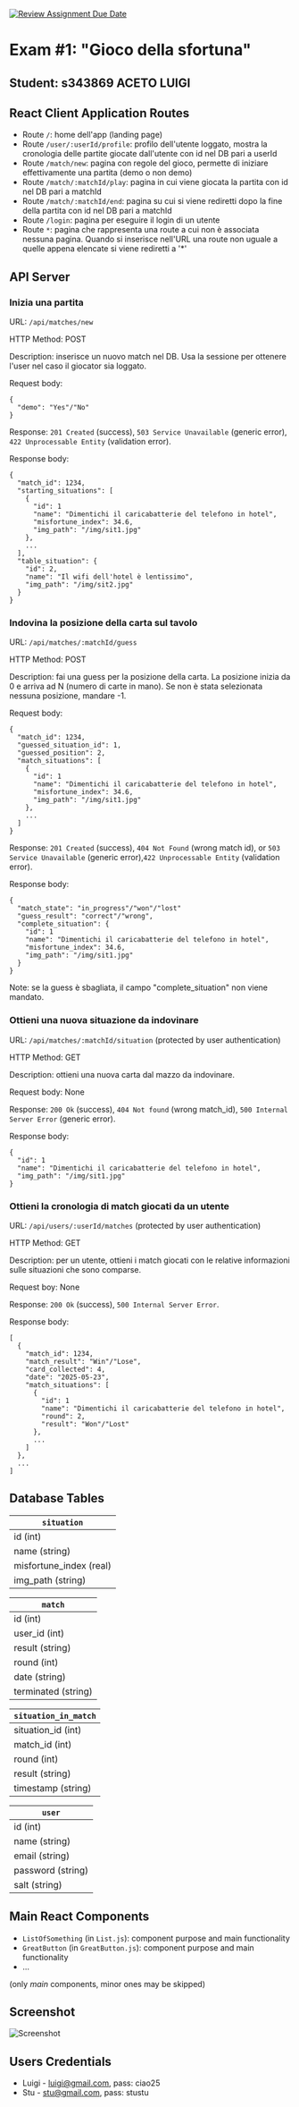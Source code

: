 [![Review Assignment Due Date](https://classroom.github.com/assets/deadline-readme-button-22041afd0340ce965d47ae6ef1cefeee28c7c493a6346c4f15d667ab976d596c.svg)](https://classroom.github.com/a/uNTgnFHD)
# Exam #1: "Gioco della sfortuna"
## Student: s343869 ACETO LUIGI 

## React Client Application Routes

- Route `/`: home dell'app (landing page)
- Route `/user/:userId/profile`: profilo dell'utente loggato, mostra la cronologia delle partite giocate dall'utente con id nel DB pari a userId
- Route `/match/new`: pagina con regole del gioco, permette di iniziare effettivamente una partita (demo o non demo)
- Route `/match/:matchId/play`: pagina in cui viene giocata la partita con id nel DB pari a matchId
- Route `/match/:matchId/end`: pagina su cui si viene rediretti dopo la fine della partita con id nel DB pari a matchId
- Route `/login`: pagina per eseguire il login di un utente
- Route `*`: pagina che rappresenta una route a cui non è associata nessuna pagina. Quando si inserisce nell'URL una route non uguale a quelle appena elencate si viene rediretti a '*'

## API Server

### __Inizia una partita__
URL: `/api/matches/new`

HTTP Method: POST

Description: inserisce un nuovo match nel DB. Usa la sessione per ottenere l'user nel caso il giocator sia loggato.

Request body:
```
{
  "demo": "Yes"/"No"
}
```

Response: `201 Created` (success), `503 Service Unavailable` (generic error), `422 Unprocessable Entity` (validation error).

Response body: 
```
{
  "match_id": 1234,
  "starting_situations": [
    {
      "id": 1
      "name": "Dimentichi il caricabatterie del telefono in hotel",
      "misfortune_index": 34.6,
      "img_path": "/img/sit1.jpg"
    },
    ...
  ],
  "table_situation": {
    "id": 2,
    "name": "Il wifi dell'hotel è lentissimo",
    "img_path": "/img/sit2.jpg"
  }
}
```

### __Indovina la posizione della carta sul tavolo__
URL: `/api/matches/:matchId/guess`

HTTP Method: POST

Description: fai una guess per la posizione della carta. La posizione inizia da 0 e arriva ad N (numero di carte in mano). Se non è stata selezionata nessuna posizione, mandare -1.

Request body:
```
{
  "match_id": 1234,
  "guessed_situation_id": 1,
  "guessed_position": 2,
  "match_situations": [
    {
      "id": 1
      "name": "Dimentichi il caricabatterie del telefono in hotel",
      "misfortune_index": 34.6,
      "img_path": "/img/sit1.jpg"
    },
    ...
  ]
}
```

Response: `201 Created` (success), `404 Not Found` (wrong match id), or `503 Service Unavailable` (generic error),`422 Unprocessable Entity` (validation error).

Response body:
```
{
  "match_state": "in_progress"/"won"/"lost"
  "guess_result": "correct"/"wrong",
  "complete_situation": {
    "id": 1
    "name": "Dimentichi il caricabatterie del telefono in hotel",
    "misfortune_index": 34.6,
    "img_path": "/img/sit1.jpg"
  }
}
```

Note: se la guess è sbagliata, il campo "complete_situation" non viene mandato.

### __Ottieni una nuova situazione da indovinare__
URL: `/api/matches/:matchId/situation` (protected by user authentication)

HTTP Method: GET

Description: ottieni una nuova carta dal mazzo da indovinare.

Request body: None

Response: `200 Ok` (success), `404 Not found` (wrong match_id), `500 Internal Server Error` (generic error).

Response body:
```
{
  "id": 1
  "name": "Dimentichi il caricabatterie del telefono in hotel",
  "img_path": "/img/sit1.jpg"
}
```

### __Ottieni la cronologia di match giocati da un utente__ 
URL: `/api/users/:userId/matches` (protected by user authentication)

HTTP Method: GET

Description: per un utente, ottieni i match giocati con le relative informazioni sulle situazioni che sono comparse.

Request boy: None

Response: `200 Ok` (success), `500 Internal Server Error`.

Response body:
```
[
  {
    "match_id": 1234,
    "match_result": "Win"/"Lose",
    "card_collected": 4,
    "date": "2025-05-23",
    "match_situations": [
      {
        "id": 1
        "name": "Dimentichi il caricabatterie del telefono in hotel",
        "round": 2,
        "result": "Won"/"Lost"
      },
      ...
    ]
  },
  ...
]
```

## Database Tables

| `situation` |
|-------------|
| id (int) |
| name (string) |
| misfortune_index (real) |
| img_path (string) |

| `match` |
|---------|
| id (int) |
| user_id (int) |
| result (string) |
| round (int) |
| date (string) |
| terminated (string) |

| `situation_in_match` |
|----------------------|
| situation_id (int) |
| match_id (int) |
| round (int) |
| result (string) |
| timestamp (string) |

| `user` |
|--------|
| id (int) |
| name (string) |
| email (string) |
| password (string) |
| salt (string) |

## Main React Components

- `ListOfSomething` (in `List.js`): component purpose and main functionality
- `GreatButton` (in `GreatButton.js`): component purpose and main functionality
- ...

(only _main_ components, minor ones may be skipped)

## Screenshot

![Screenshot](./img/screenshot.jpg)

## Users Credentials

- Luigi - luigi@gmail.com, pass: ciao25
- Stu - stu@gmail.com, pass: stustu
